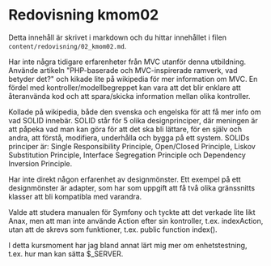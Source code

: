 ---
---
Redovisning kmom02
=========================

Detta innehåll är skrivet i markdown och du hittar innehållet i filen `content/redovisning/02_kmom02.md`.

Har inte några tidigare erfarenheter från MVC utanför denna utbildning.
Använde artikeln "PHP-baserade och MVC-inspirerade ramverk, vad betyder det?" och kikade lite på wikipedia för mer information om MVC.
En fördel med kontroller/modellbegreppet kan vara att det blir enklare att återanvända kod och att spara/skicka information mellan olika kontroller.

Kollade på wikipedia, både den svenska och engelska för att få mer info om vad SOLID innebär. SOLID står för 5 olika designprinciper, där meningen är att påpeka vad man kan göra för att det ska bli lättare, för en själv och andra, att förstå, modifiera, underhålla och bygga på ett system.
SOLIDs principer är:
Single Responsibility Principle,
Open/Closed Principle,
Liskov Substitution Principle,
Interface Segregation Principle och
Dependency Inversion Principle.

Har inte direkt någon erfarenhet av designmönster.
Ett exempel på ett designmönster är adapter, som har som uppgift att få två olika gränssnitts klasser att bli kompatibla med varandra.

Valde att studera manualen för Symfony och tyckte att det verkade lite likt Anax, men att man inte använde Action efter sin kontroller, t.ex. indexAction, utan att de skrevs som funktioner, t.ex. public function index().

I detta kursmoment har jag bland annat lärt mig mer om enhetstestning, t.ex. hur man kan sätta $_SERVER.
